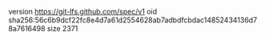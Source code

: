 version https://git-lfs.github.com/spec/v1
oid sha256:56c6b9dcf22fc8e4d7a61d2554628ab7adbdfcbdac14852434136d78a7616498
size 2371
